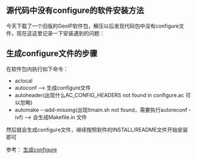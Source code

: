 ## 源代码中没有configure的软件安装方法
今天下载了一个旧版的GeoIP软件包，解压以后发现代码包中没有configure文件，现在这这里记录一下安装遇到的问题：

## 生成configure文件的步骤
在软件包内执行如下命令：
- aclocal
- autoconf --> 生成configure文件
- autoheader(出现什么AC_CONFIG_HEADERS not found in configure.ac 可以忽略) 
- automake --add-missing(出现ltmain.sh not found，需要执行autoreconf  -ivf)  --> 会生成Makefile.in 文件

然后就会生成configure文件，继续按照软件的INSTALL/README文件开始安装即可

参考： [生成configure](https://blog.csdn.net/BabyBirdToFly/article/details/69941756)
